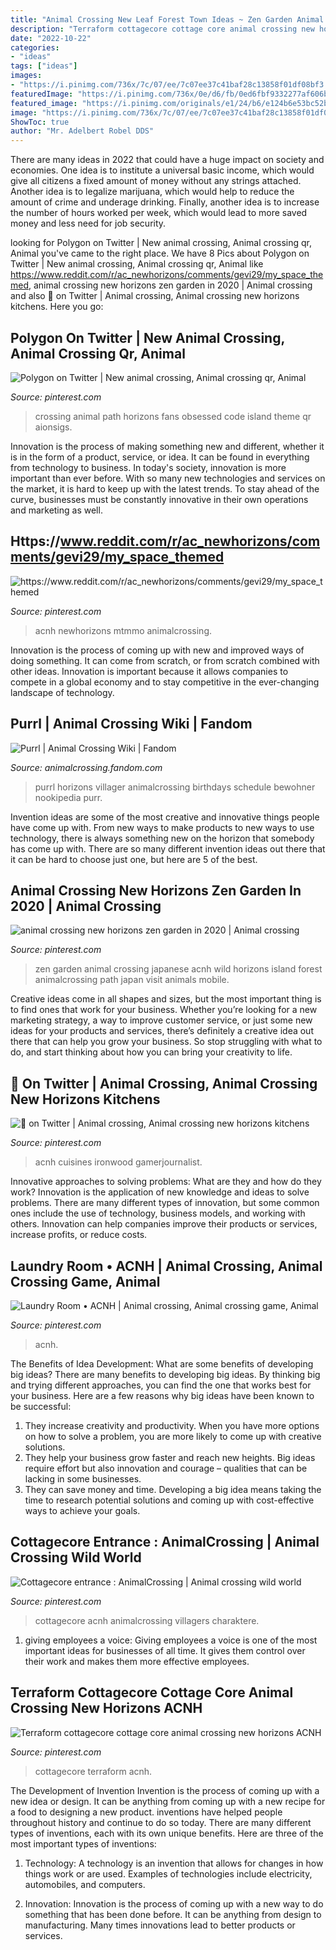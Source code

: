 ```yaml
---
title: "Animal Crossing New Leaf Forest Town Ideas ~ Zen Garden Animal Crossing Japanese Acnh Wild Horizons Island Forest Animalcrossing Path Japan Visit Animals Mobile"
description: "Terraform cottagecore cottage core animal crossing new horizons acnh"
date: "2022-10-22"
categories:
- "ideas"
tags: ["ideas"]
images:
- "https://i.pinimg.com/736x/7c/07/ee/7c07ee37c41baf28c13858f01df08bf3.jpg"
featuredImage: "https://i.pinimg.com/736x/0e/d6/fb/0ed6fbf9332277af606b8c1991a2c088.jpg"
featured_image: "https://i.pinimg.com/originals/e1/24/b6/e124b6e53bc52b802c393f7537e39e76.jpg"
image: "https://i.pinimg.com/736x/7c/07/ee/7c07ee37c41baf28c13858f01df08bf3.jpg"
ShowToc: true
author: "Mr. Adelbert Robel DDS"
---
```



There are many ideas in 2022 that could have a huge impact on society and economies. One idea is to institute a universal basic income, which would give all citizens a fixed amount of money without any strings attached. Another idea is to legalize marijuana, which would help to reduce the amount of crime and underage drinking. Finally, another idea is to increase the number of hours worked per week, which would lead to more saved money and less need for job security.

	

		
looking for Polygon on Twitter | New animal crossing, Animal crossing qr, Animal you've came to the right place. We have 8 Pics about Polygon on Twitter | New animal crossing, Animal crossing qr, Animal like https://www.reddit.com/r/ac_newhorizons/comments/gevi29/my_space_themed, animal crossing new horizons zen garden in 2020 | Animal crossing and also 🍊 on Twitter | Animal crossing, Animal crossing new horizons kitchens. Here you go:
		
    
## Polygon On Twitter | New Animal Crossing, Animal Crossing Qr, Animal

<img loading=lazy src="https://i.pinimg.com/originals/77/58/ba/7758ba3b43d3bf54b9ea1bfe2c55a348.png" onerror="this.onerror=null;this.src='https://tse1.mm.bing.net/th?id=OIP.hYH-Gf9fgZAa4__pmegkeAHaEK&amp;pid=15.1';" alt="Polygon on Twitter | New animal crossing, Animal crossing qr, Animal">

_Source: pinterest.com_

>crossing animal path horizons fans obsessed code island theme qr aionsigs. 

	

Innovation is the process of making something new and different, whether it is in the form of a product, service, or idea. It can be found in everything from technology to business. In today's society, innovation is more important than ever before. With so many new technologies and services on the market, it is hard to keep up with the latest trends. To stay ahead of the curve, businesses must be constantly innovative in their own operations and marketing as well.

    
## Https://www.reddit.com/r/ac_newhorizons/comments/gevi29/my_space_themed

<img loading=lazy src="https://i.pinimg.com/736x/4b/33/0d/4b330dc562adc9041560a18b969d09c6.jpg" onerror="this.onerror=null;this.src='https://tse4.mm.bing.net/th?id=OIP.XYbPYGH-0RmYF6tOzWGvvQHaEK&amp;pid=15.1';" alt="https://www.reddit.com/r/ac_newhorizons/comments/gevi29/my_space_themed">

_Source: pinterest.com_

>acnh newhorizons mtmmo animalcrossing. 

	

Innovation is the process of coming up with new and improved ways of doing something. It can come from scratch, or from scratch combined with other ideas. Innovation is important because it allows companies to compete in a global economy and to stay competitive in the ever-changing landscape of technology.

    
## Purrl | Animal Crossing Wiki | Fandom

<img loading=lazy src="https://static.wikia.nocookie.net/animalcrossing/images/a/a2/Purrl_NH.png/revision/latest?cb=20200630153151" onerror="this.onerror=null;this.src='https://tse2.mm.bing.net/th?id=OIP.EN9CzFReMV_ECXneuHAoqQHaPi&amp;pid=15.1';" alt="Purrl | Animal Crossing Wiki | Fandom">

_Source: animalcrossing.fandom.com_

>purrl horizons villager animalcrossing birthdays schedule bewohner nookipedia purr. 

	

Invention ideas are some of the most creative and innovative things people have come up with. From new ways to make products to new ways to use technology, there is always something new on the horizon that somebody has come up with. There are so many different invention ideas out there that it can be hard to choose just one, but here are 5 of the best.

    
## Animal Crossing New Horizons Zen Garden In 2020 | Animal Crossing

<img loading=lazy src="https://i.pinimg.com/736x/f1/62/90/f16290669b9a452eb9339bff8d15ec3d.jpg" onerror="this.onerror=null;this.src='https://tse1.mm.bing.net/th?id=OIP.1YDkNlgK_Q0duYciBd-1SAHaEK&amp;pid=15.1';" alt="animal crossing new horizons zen garden in 2020 | Animal crossing">

_Source: pinterest.com_

>zen garden animal crossing japanese acnh wild horizons island forest animalcrossing path japan visit animals mobile. 

	

Creative ideas come in all shapes and sizes, but the most important thing is to find ones that work for your business. Whether you’re looking for a new marketing strategy, a way to improve customer service, or just some new ideas for your products and services, there’s definitely a creative idea out there that can help you grow your business. So stop struggling with what to do, and start thinking about how you can bring your creativity to life.

    
## 🍊 On Twitter | Animal Crossing, Animal Crossing New Horizons Kitchens

<img loading=lazy src="https://i.pinimg.com/736x/7c/07/ee/7c07ee37c41baf28c13858f01df08bf3.jpg" onerror="this.onerror=null;this.src='https://tse2.mm.bing.net/th?id=OIP.LoknOlAvgcKoSCa-3exZ9wHaEK&amp;pid=15.1';" alt="🍊 on Twitter | Animal crossing, Animal crossing new horizons kitchens">

_Source: pinterest.com_

>acnh cuisines ironwood gamerjournalist. 

	

Innovative approaches to solving problems: What are they and how do they work?
Innovation is the application of new knowledge and ideas to solve problems. There are many different types of innovation, but some common ones include the use of technology, business models, and working with others. Innovation can help companies improve their products or services, increase profits, or reduce costs.

    
## Laundry Room • ACNH | Animal Crossing, Animal Crossing Game, Animal

<img loading=lazy src="https://i.pinimg.com/originals/e1/24/b6/e124b6e53bc52b802c393f7537e39e76.jpg" onerror="this.onerror=null;this.src='https://tse1.mm.bing.net/th?id=OIP.dOnpowjFNYOhBykdv-chbwHaEK&amp;pid=15.1';" alt="Laundry Room • ACNH | Animal crossing, Animal crossing game, Animal">

_Source: pinterest.com_

>acnh. 

	

The Benefits of Idea Development: What are some benefits of developing big ideas?
There are many benefits to developing big ideas. By thinking big and trying different approaches, you can find the one that works best for your business. Here are a few reasons why big ideas have been known to be successful: 
1. They increase creativity and productivity. When you have more options on how to solve a problem, you are more likely to come up with creative solutions. 
2. They help your business grow faster and reach new heights. Big ideas require effort but also innovation and courage – qualities that can be lacking in some businesses. 
3. They can save money and time. Developing a big idea means taking the time to research potential solutions and coming up with cost-effective ways to achieve your goals.

    
## Cottagecore Entrance : AnimalCrossing | Animal Crossing Wild World

<img loading=lazy src="https://i.pinimg.com/736x/a3/f4/e0/a3f4e061dbaa5e0db37897eb8de355db.jpg" onerror="this.onerror=null;this.src='https://tse4.mm.bing.net/th?id=OIP.MRnZimOwS2udyjyEub6Z9wHaEK&amp;pid=15.1';" alt="Cottagecore entrance : AnimalCrossing | Animal crossing wild world">

_Source: pinterest.com_

>cottagecore acnh animalcrossing villagers charaktere. 

	

1. giving employees a voice: Giving employees a voice is one of the most important ideas for businesses of all time. It gives them control over their work and makes them more effective employees.

    
## Terraform Cottagecore Cottage Core Animal Crossing New Horizons ACNH

<img loading=lazy src="https://i.pinimg.com/736x/0e/d6/fb/0ed6fbf9332277af606b8c1991a2c088.jpg" onerror="this.onerror=null;this.src='https://tse3.mm.bing.net/th?id=OIP.grG-IMBN6vfXEfn6ngtELQHaD6&amp;pid=15.1';" alt="Terraform cottagecore cottage core animal crossing new horizons ACNH">

_Source: pinterest.com_

>cottagecore terraform acnh. 

	

The Development of Invention
Invention is the process of coming up with a new idea or design. It can be anything from coming up with a new recipe for a food to designing a new product. inventions have helped people throughout history and continue to do so today. There are many different types of inventions, each with its own unique benefits. Here are three of the most important types of inventions:
1) Technology: A technology is an invention that allows for changes in how things work or are used. Examples of technologies include electricity, automobiles, and computers.

2) Innovation: Innovation is the process of coming up with a new way to do something that has been done before. It can be anything from design to manufacturing. Many times innovations lead to better products or services.

